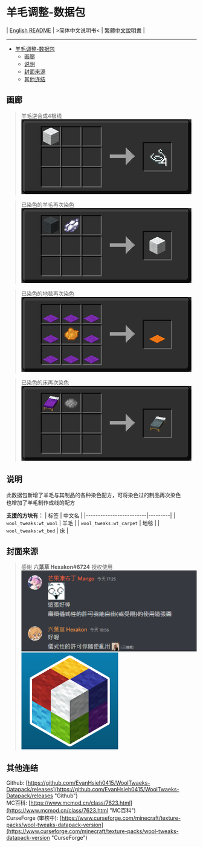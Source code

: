 # 羊毛调整-数据包

| [English README](../README.md) | >简体中文说明书< | [繁體中文說明書](./README/README.zho-Hant_TW.md) |

---

- [羊毛调整-数据包](#羊毛调整-数据包)
  - [画廊](#画廊)
  - [说明](#说明)
  - [封面来源](#封面来源)
  - [其他连结](#其他连结)

## 画廊

> 羊毛逆合成4根线  
> ![./img/0.png](./img/0.png)  

> 已染色的羊毛再次染色  
> ![./img/1.png](./img/1.png)  

> 已染色的地毯再次染色  
> ![./img/2.png](./img/2.png)  

> 已染色的床再次染色  
> ![./img/3.png](./img/3.png)  

## 说明

此数据包新增了羊毛与其制品的各种染色配方，可将染色过的制品再次染色  
也增加了羊毛制作成线的配方  

**支援的方块有：**
| 标签                    | 中文名  |
|-------------------------|---------|
| `wool_tweaks:wt_wool`   | 羊毛    |
| `wool_tweaks:wt_carpet` | 地毯    |
| `wool_tweaks:wt_bed`    | 床      |

## 封面来源

> 感谢 **六葉草 Hexakon#6724** 授权使用  
> ![./img/new_icon_license.png](./img/new_icon_license.png)  
> ![./img/new_icon.png](./img/new_icon.png) 

## 其他连结
Github: [https://github.com/EvanHsieh0415/WoolTwaeks-Datapack/releases](https://github.com/EvanHsieh0415/WoolTwaeks-Datapack/releases "Github")  
MC百科: [https://www.mcmod.cn/class/7623.html](https://www.mcmod.cn/class/7623.html "MC百科")  
CurseForge (审核中): [https://www.curseforge.com/minecraft/texture-packs/wool-tweaks-datapack-version](https://www.curseforge.com/minecraft/texture-packs/wool-tweaks-datapack-version "CurseForge")
